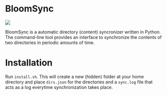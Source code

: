# BloomSync

<img src="./banner.jpg">

BloomSync is a automatic directory (content) syncronizer written in Python. The command-line tool provides an interface to synchronize the contents of two directories in periodic amounts of time. 

# Installation

Run `install.sh`. This will create a new (hidden) folder at your home directory and place `dirs.json` for the directories and a `sync.log` file that acts as a log everytime synchronization takes place.

